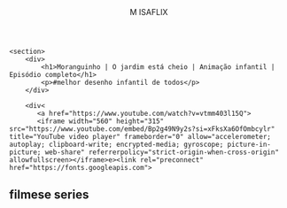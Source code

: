 
<head>
    <link rel="stylesheet" href="styles.css">
    <title>Aluraflix</title>
</head>

<body>
    <header>M ISAFLIX</header>

    <section>
        <div>
            <h1>Moranguinho | O jardim está cheio | Animação infantil | Episódio completo</h1>
            <p>#melhor desenho infantil de todos</p>
        </div>

        <div<
           <a href="https://www.youtube.com/watch?v=vtmm403l15Q">
           <iframe width="560" height="315" src="https://www.youtube.com/embed/Bp2g49N9y2s?si=xFksXa6OfOmbcylr" title="YouTube video player" frameborder="0" allow="accelerometer; autoplay; clipboard-write; encrypted-media; gyroscope; picture-in-picture; web-share" referrerpolicy="strict-origin-when-cross-origin" allowfullscreen></iframe>e><link rel="preconnect" href="https://fonts.googleapis.com">
<link rel="preconnect" href="https://fonts.gstatic.com" crossorigin>
<link href="https://fonts.googleapis.com/css2?family=Roboto+Condensed:ital,wght@0,100..900;1,100..900&display=swap" rel="stylesheet">
           </a>
        </div>
    </section>
    <section>
        <h2>filmese series</h2>
        <div>
            <a href="
            <img src="https://img.youtube.com/vi/YM5PrmGo4Hs/maxresdefault.jpg"/>
        </div>
    </section>


</body>

</html>
